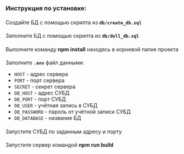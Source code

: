 ### Инструкция по установке:
####
Создайте БД с помощью скрипта из **`db/create_db.sql`**
####
Заполните БД с помощью скрипта из **`db/doll_db.sql`**
####
Выполните команду **npm install** находясь в корневой папке проекта
####
Заполните **`.env`** файл данными:
- `HOST` - адрес сервера
- `PORT` - порт сервера
- `SECRET` - секрет сервера
- `DB_HOST` - адрес СУБД
- `DB_PORT` - порт СУБД
- `DB_USER` - учётная запись в СУБД
- `DB_PASSWORD` - пароль от учётной записи СУБД
- `DB_DATABASE` - название БД
####
Запустите СУБД по заданным адресу и порту
####
Запустите сервер командой **npm run build**
